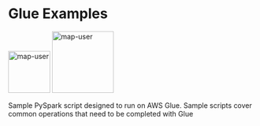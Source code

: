 # Glue Examples

<img width="85" alt="map-user" src="https://img.shields.io/badge/views-1935-green"> <img width="125" alt="map-user" src="https://img.shields.io/badge/unique visits-421-green">

Sample PySpark script designed to run on AWS Glue. Sample scripts cover common operations that need to be completed with Glue
